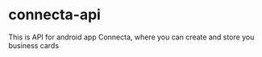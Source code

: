 # connecta-api
This is API for android app Connecta, where you can create and store you business cards
